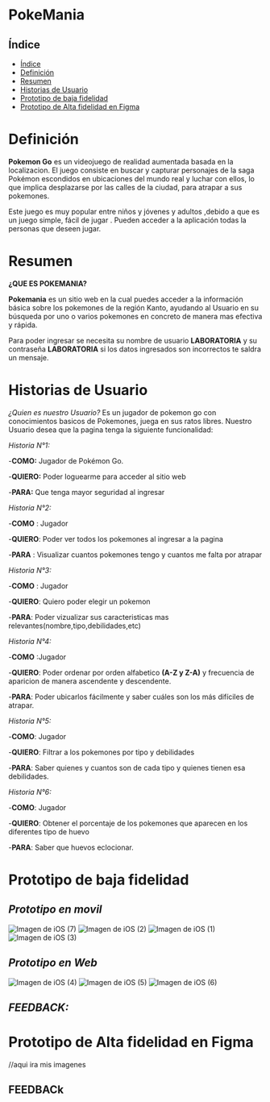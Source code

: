 # PokeMania

## Índice

- [Índice](#índice)
- [Definición](#Definición)
- [Resumen](#Resumen)
- [Historias de Usuario](#Historias-de-Usuario)
- [Prototipo de baja fidelidad](#Prototipo-de-baja-fidelidad)
- [Prototipo de Alta fidelidad en Figma](#Prototipo-de-Alta-fidelidad-en-Figma)
 
# Definición
**Pokemon Go** es un videojuego de realidad aumentada basada en la localizacion. El juego consiste en buscar y capturar personajes de la saga Pokémon escondidos en ubicaciones del mundo real y luchar con ellos, lo que implica desplazarse por las calles de la ciudad, para atrapar a sus pokemones.

Este juego es muy popular entre niños y jóvenes y adultos ,debido a que es un juego simple, fácil de jugar . Pueden acceder a la aplicación todas la personas que deseen jugar. 

# Resumen

**¿QUE ES POKEMANIA?**

**Pokemania** es un sitio web en la cual puedes acceder a la información básica sobre los pokemones de la región Kanto, ayudando al Usuario en su búsqueda por uno o varios pokemones en concreto de manera mas efectiva y rápida.

Para poder ingresar se necesita su nombre de usuario **LABORATORIA** y su contraseña **LABORATORIA** si los datos ingresados son incorrectos te saldra un mensaje.

# Historias de Usuario

*¿Quien es nuestro Usuario?*
Es un jugador de pokemon go con conocimientos basicos de Pokemones, juega en sus ratos libres. Nuestro Usuario desea que la pagina tenga la siguiente funcionalidad:

*Historia N°1:*

-**COMO:** Jugador de Pokémon Go.

-**QUIERO:** Poder loguearme para acceder al sitio web

-**PARA:** Que tenga mayor seguridad al ingresar

*Historia N°2:*

-**COMO** : Jugador

-**QUIERO**: Poder ver todos los pokemones al ingresar a la pagina

-**PARA** : Visualizar cuantos pokemones tengo y cuantos me falta por atrapar

*Historia N°3:* 

-**COMO** : Jugador

-**QUIERO**: Quiero poder elegir un pokemon 

-**PARA**: Poder vizualizar sus caracteristicas mas relevantes(nombre,tipo,debilidades,etc)

*Historia N°4:*

-**COMO** :Jugador

-**QUIERO**: Poder ordenar por orden alfabetico **(A-Z y Z-A)**  y frecuencia de aparicion de  manera ascendente y descendente.

-**PARA**: Poder ubicarlos fácilmente y saber cuáles son los más difíciles de atrapar.

*Historia N°5:* 

-**COMO**: Jugador

-**QUIERO**: Filtrar a los pokemones por tipo y debilidades

-**PARA**: Saber quienes y cuantos son de cada tipo y quienes tienen esa debilidades.

*Historia N°6:* 

-**COMO**: Jugador

-**QUIERO**: Obtener el porcentaje de los pokemones que aparecen en los diferentes tipo de huevo

-**PARA**: Saber que huevos eclocionar.

# Prototipo de baja fidelidad

 ## *Prototipo en movil*

![Imagen de iOS (7)](https://user-images.githubusercontent.com/50469947/61114710-8b234d00-a456-11e9-8282-089a4c4b3b8d.jpg)
![Imagen de iOS (2)](https://user-images.githubusercontent.com/50469947/61114729-96767880-a456-11e9-88e9-87cfc83a58c8.jpg)
![Imagen de iOS (1)](https://user-images.githubusercontent.com/50469947/61114772-aa21df00-a456-11e9-9ad7-720488c6f054.jpg)
![Imagen de iOS (3)](https://user-images.githubusercontent.com/50469947/61114786-af7f2980-a456-11e9-81b6-8f961d7e2e99.jpg)

 ## *Prototipo en Web*

![Imagen de iOS (4)](https://user-images.githubusercontent.com/50469947/61114815-bc9c1880-a456-11e9-861a-978e40234489.jpg)
![Imagen de iOS (5)](https://user-images.githubusercontent.com/50469947/61114817-bc9c1880-a456-11e9-8674-b193ad9381cc.jpg)
![Imagen de iOS (6)](https://user-images.githubusercontent.com/50469947/61114818-bd34af00-a456-11e9-9e4e-30a75051cadf.jpg)

## *FEEDBACK:*



# Prototipo de Alta fidelidad en Figma
//aqui ira mis imagenes

## FEEDBACk

